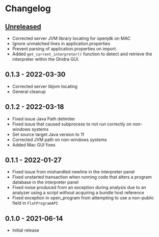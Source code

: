 # Changelog

## [Unreleased]
- Corrected server JVM library locating for openjdk on MAC
- Ignore unmatched lines in application.properties
- Prevent parsing of application.properties on import.
- Added `get_current_interpreter()` function to detect and retrieve the interpreter within the Ghidra GUI.

## 0.1.3 - 2022-03-30
- Corrected server libjvm locating
- General cleanup

## 0.1.2 - 2022-03-18
- Fixed issue Java Path delimiter
- Fixed issue that caused subprocess to not run correctly on non-windows systems
- Set source target Java version to 11
- Corrected JVM path on non-windows systems
- Added Mac GUI fixes

## 0.1.1 - 2022-01-27
- Fixed issue from mishandled newline in the interpreter panel
- Fixed unstarted transaction when running code that alters a program database in the interpreter panel
- Fixed noise produced from an exception during analysis due to an analyzer using a script without acquiring a bundle host reference
- Fixed exception in open_program from attempting to use a non-public field in `FlatProgramAPI`

## 0.1.0 - 2021-06-14
- Initial release

[Unreleased]: https://github.com/Defense-Cyber-Crime-Center/pyhidra/compare/0.1.3...HEAD
